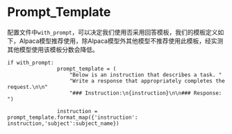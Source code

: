 # Prompt_Template

配置文件中`with_prompt`，可以决定我们使用否采用回答模板，我们的模板定义如下，Alpaca模型推荐使用，除Alpaca模型外其他模型不推荐使用此模板，经实测其他模型使用该模板分数会降低。

```text
if with_prompt:
                prompt_template = (
                    "Below is an instruction that describes a task. "
                    "Write a response that appropriately completes the request.\n\n"
                    "### Instruction:\n{instruction}\n\n### Response: ")

                instruction = prompt_template.format_map({'instruction': instruction,'subject':subject_name})
```
